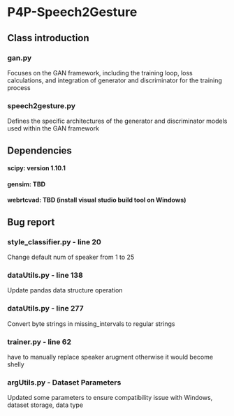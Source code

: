 # P4P-Speech2Gesture

## Class introduction

### gan.py

Focuses on the GAN framework, including the training loop, loss calculations, and integration of generator and discriminator for the training process

### speech2gesture.py

Defines the specific architectures of the generator and discriminator models used within the GAN framework

## Dependencies

#### scipy: version 1.10.1

#### gensim: TBD

#### webrtcvad: TBD (install visual studio build tool on Windows)

## Bug report

### style_classifier.py - line 20
Change default num of speaker from 1 to 25

### dataUtils.py - line 138
Update pandas data structure operation

### dataUtils.py - line 277
Convert byte strings in missing_intervals to regular strings

### trainer.py - line 62
have to manually replace speaker arugment otherwise it would become shelly

### argUtils.py - Dataset Parameters
Updated some parameters to ensure compatibility issue with Windows, dataset storage, data type
